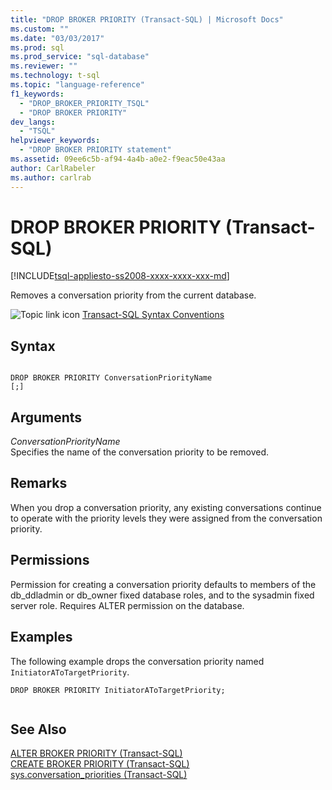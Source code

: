 ```yaml
---
title: "DROP BROKER PRIORITY (Transact-SQL) | Microsoft Docs"
ms.custom: ""
ms.date: "03/03/2017"
ms.prod: sql
ms.prod_service: "sql-database"
ms.reviewer: ""
ms.technology: t-sql
ms.topic: "language-reference"
f1_keywords: 
  - "DROP_BROKER_PRIORITY_TSQL"
  - "DROP BROKER PRIORITY"
dev_langs: 
  - "TSQL"
helpviewer_keywords: 
  - "DROP BROKER PRIORITY statement"
ms.assetid: 09ee6c5b-af94-4a4b-a0e2-f9eac50e43aa
author: CarlRabeler
ms.author: carlrab
---
```

# DROP BROKER PRIORITY (Transact-SQL)
[!INCLUDE[tsql-appliesto-ss2008-xxxx-xxxx-xxx-md](../../includes/applies-to-version/sqlserver.md)]

  Removes a conversation priority from the current database.  
  
 ![Topic link icon](../../database-engine/configure-windows/media/topic-link.gif "Topic link icon") [Transact-SQL Syntax Conventions](../../t-sql/language-elements/transact-sql-syntax-conventions-transact-sql.md)  
  
## Syntax  
  
```syntaxsql
  
DROP BROKER PRIORITY ConversationPriorityName  
[;]  
```  
  
## Arguments  
 *ConversationPriorityName*  
 Specifies the name of the conversation priority to be removed.  
  
## Remarks  
 When you drop a conversation priority, any existing conversations continue to operate with the priority levels they were assigned from the conversation priority.  
  
## Permissions  
 Permission for creating a conversation priority defaults to members of the db_ddladmin or db_owner fixed database roles, and to the sysadmin fixed server role. Requires ALTER permission on the database.  
  
## Examples  
 The following example drops the conversation priority named `InitiatorAToTargetPriority`.  
  
```  
DROP BROKER PRIORITY InitiatorAToTargetPriority;  
  
```  
  
## See Also  
 [ALTER BROKER PRIORITY &#40;Transact-SQL&#41;](../../t-sql/statements/alter-broker-priority-transact-sql.md)   
 [CREATE BROKER PRIORITY &#40;Transact-SQL&#41;](../../t-sql/statements/create-broker-priority-transact-sql.md)   
 [sys.conversation_priorities &#40;Transact-SQL&#41;](../../relational-databases/system-catalog-views/sys-conversation-priorities-transact-sql.md)  
  
  
